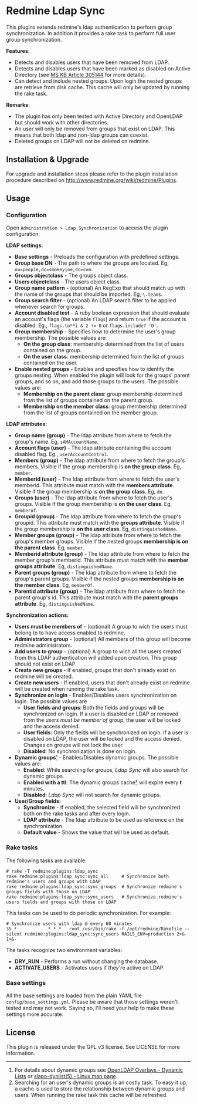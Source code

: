Redmine Ldap Sync
=================

This plugins extends redmine's ldap authentication to perform group
synchronization.
In addition it provides a rake task to perform full user group synchronization.

__Features__:

 * Detects and disables users that have been removed from LDAP.
 * Detects and disables users that have been marked as disabled on Active
 Directory (see [MS KB Article 305144][uacf] for more details).
 * Can detect and include nested groups. Upon login the nested groups are
 retrieve from disk cache. This cache will only be updated by running the rake
 task.

__Remarks__:

* The plugin has only been tested with Active Directory and OpenLDAP but should
work with other directories.
* An user will only be removed from groups that exist on LDAP. This means that
 both ldap and non-ldap groups can coexist.
* Deleted groups on LDAP will not be deleted on redmine.

Installation & Upgrade
----------------------

For upgrade and installation steps please refer to the plugin installation
procedure described on <http://www.redmine.org/wiki/redmine/Plugins>.

Usage
-----

### Configuration

Open `Administration > Ldap Synchronization` to access the plugin configuration:

**LDAP settings:**

+ **Base settings** - Preloads the configuration with predefined settings.
+ **Group base DN** - The path to where the groups are located. Eg,
  `ou=people,dc=smokeyjoe,dc=com`.
+ **Groups objectclass** - The groups object class.
+ **Users objectclass** - The users object class.
+ **Group name pattern** - (optional) An RegExp that should match up with the
  name of the groups that should be imported. Eg, `\.team$`.
+ **Group search filter** - (optional) An LDAP search filter to be applied
  whenever search for groups.
+ **Account disabled test** - A ruby boolean expression that should evaluate an
  account's flags (the variable `flags`) and return `true` if the account is
  disabled. Eg., `flags.to**i & 2 != 0` or `flags.include? 'D'`.
+ **Group membership** - Specifies how to determine the user's group membership.
  The possible values are:
  - **On the group class**: membership determined from the list of users
    contained on the group.
  - **On the user class**: membership determined from the list of groups
    contained on the user.
+ **Enable nested groups** - Enables and specifies how to identify the groups
  nesting. When enabled the plugin will look for the groups' parent groups, and
  so on, and add those groups to the users. The possible values are:
  - **Membership on the parent class**: group membership determined from the
    list of groups contained on the parent group.
  - **Membership on the member class**: group membership determined from the
    list of groups contained on the member group.

**LDAP attributes:**
+ **Group name (group)** - The ldap attribute from where to fetch the
  group's name. Eg, `sAMAccountName`.
+ **Account flags (user)** - The ldap attribute containing the account disabled
  flag. Eg., `userAccountControl`.
+ **Members (group)** - The ldap attribute from where to fetch the
  group's members. Visible if the group membership is __on the group class__.
  Eg, `member`.
+ **Memberid (user)** - The ldap attribute from where to fetch the
  user's memberid. This attribute must match with the __members attribute__.
  Visible if the group membership is __on the group class__. Eg, `dn`.
+ **Groups (user)** - The ldap attribute from where to fetch the user's
  groups. Visible if the group membership is __on the user class__. Eg,
  `memberof`.
+ **Groupid (group)** - The ldap attribute from where to fetch the
  group's groupid. This attribute must match with the __groups attribute__.
  Visible if the group membership is __on the user class__. Eg,
  `distinguishedName`.
+ **Member groups (group)** - The ldap attribute from where to fetch the
  group's member groups. Visible if the nested groups __membership is on the
  parent class__. Eg, `member`.
+ **Memberid attribute (group)** - The ldap attribute from where to fetch the
  member group's memberid. This attribute must match with the __member groups
  attribute__. Eg, `distinguishedName`.
+ **Parent groups (group)** - The ldap attribute from where to fetch
  the group's parent groups. Visible if the nested groups __membership is on
  the member class__. Eg, `memberOf`.
+ **Parentid attribute (group)** - The ldap attribute from where to fetch the
  parent group's id. This attribute must match with the __parent groups
  attribute__. Eg, `distinguishedName`.

**Synchronization actions:**

+ **Users must be members of** - (optional) A group to wich the users must
  belong to to have access enabled to redmine.
+ **Administrators group** - (optional) All members of this group will become
  redmine administrators.
+ **Add users to group** - (optional) A group to wich all the users created
  from this LDAP authentication will added upon creation. This group should not
  exist on LDAP.
+ **Create new groups** - If enabled, groups that don't already exist on
  redmine will be created.
+ **Create new users** - If enabled, users that don't already exist on redmine
  will be created when running the rake task.
+ **Synchronize on login** - Enables/Disables users synchronization on login. The possible values are
  - **User fields and groups**: Both the fields and groups will be synchronized on login. If a user is disabled on LDAP or removed from the *users must be member of* group, the user will be locked and the access denied.
  - **User fields**: Only the fields will be synchronized on login. If a user is disabled on LDAP, the user will be locked and the access denied. Changes on groups will not lock the user.
  - **Disabled**: No synchronization is done on login.
+ **Dynamic groups**[¹](#license) - Enables/Disables dynamic groups. The possible values are:
  - **Enabled**: While searching for groups, *Ldap Sync* will also search for dynamic groups.
  - **Enabled with a ttl**: The dynamic groups cache[²](#license) will expire every **t** minutes.
  - **Disabled**: *Ldap Sync* will not search for dynamic groups.
+ **User/Group fields:**
  - **Synchronize** - If enabled, the selected field will be synchronized
    both on the rake tasks and after every login.
  - **LDAP attribute** - The ldap attribute to be used as reference on the
    synchronization.
  - **Default value** - Shows the value that will be used as default.

### Rake tasks

The following tasks are available:

    # rake -T redmine:plugins:ldap_sync
    rake redmine:plugins:ldap_sync:sync_all     # Synchronize both redmine's users and groups with LDAP
    rake redmine:plugins:ldap_sync:sync_groups  # Synchronize redmine's groups fields with those on LDAP
    rake redmine:plugins:ldap_sync:sync_users   # Synchronize redmine's users fields and groups with those on LDAP

This tasks can be used to do periodic synchronization.
For example:

    # Synchronize users with ldap @ every 60 minutes
    35 *            * * *   root /usr/bin/rake -f /opt/redmine/Rakefile --silent redmine:plugins:ldap_sync:sync_users RAILS_ENV=production 2>&- 1>&-

The tasks recognize two environment variables:
+ **DRY_RUN** - Performs a run without changing the database.
+ **ACTIVATE_USERS** - Activates users if they're active on LDAP.

### Base settings

All the base settings are loaded from the plain YAML file `config/base_settings.yml`.
Please be aware that those settings weren't tested and may not work.
Saying so, I'll need your help to make these settings more accurate.

License
-------
This plugin is released under the GPL v3 license. See LICENSE for more
 information.


---
1. For details about dynamic groups see [OpenLDAP Overlays - Dynamic Lists][overlays-dynlist] or [slapo-dynlist(5) - Linux man page][slapo-dynlist].
2. Searching for an user's dynamic groups is an costly task. To easy it up, a cache is used to store the relationship between dynamic groups and users. When running the rake task this cache will be refreshed.

[uacf]: http://support.microsoft.com/kb/305144
[overlays-dynlist]: http://www.openldap.org/doc/admin24/overlays.html#Dynamic%20Lists
[slapo-dynlist]: http://www.openldap.org/software/man.cgi?query=slapo-dynlist